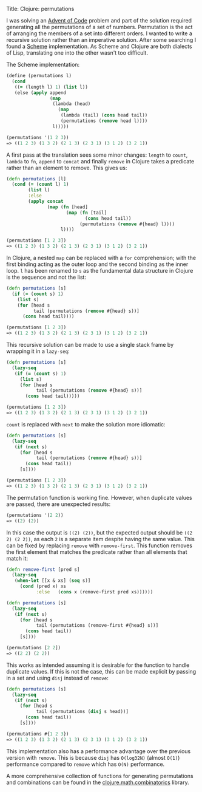 Title: Clojure: permutations

I was solving an [Advent of Code](https://adventofcode.com/) problem and part of the solution required generating all the permutations of a set of numbers. Permutation is the act of arranging the members of a set into different orders. I wanted to write a recursive solution rather than an imperative solution. After some searching I found a [Scheme](https://en.wikipedia.org/wiki/Scheme_programming_language) implementation. As Scheme and Clojure are both dialects of Lisp, translating one into the other wasn't too difficult.

The Scheme implementation:

```Clojure
(define (permutations l)
  (cond
   ((= (length l) 1) (list l))
   (else (apply append
                (map
                 (lambda (head)
                   (map
                    (lambda (tail) (cons head tail))
                    (permutations (remove head l))))
                 l)))))

(permutations '(1 2 3))
=> ((1 2 3) (1 3 2) (2 1 3) (2 3 1) (3 1 2) (3 2 1))
```

A first pass at the translation sees some minor changes: `length` to `count`, `lambda` to `fn`, `append` to `concat` and finally `remove` in Clojure takes a predicate rather than an element to remove. This gives us:

```Clojure
(defn permutations [l]
  (cond (= (count l) 1)
        (list l)
        :else
        (apply concat
               (map (fn [head]
                      (map (fn [tail]
                             (cons head tail))
                           (permutations (remove #{head} l))))
                    l))))

(permutations [1 2 3])
=> ((1 2 3) (1 3 2) (2 1 3) (2 3 1) (3 1 2) (3 2 1))
```

In Clojure, a nested `map` can be replaced with a `for` comprehension; with the first binding acting as the outer loop and the second binding as the inner loop. `l` has been renamed to `s` as the fundamental data structure in Clojure is the sequence and not the list:

```Clojure
(defn permutations [s]
  (if (= (count s) 1)
    (list s)
    (for [head s
          tail (permutations (remove #{head} s))]
      (cons head tail))))

(permutations [1 2 3])
=> ((1 2 3) (1 3 2) (2 1 3) (2 3 1) (3 1 2) (3 2 1))
```

This recursive solution can be made to use a single stack frame by wrapping it in a `lazy-seq`:

```Clojure
(defn permutations [s]
  (lazy-seq
   (if (= (count s) 1)
     (list s)
     (for [head s
           tail (permutations (remove #{head} s))]
       (cons head tail)))))

(permutations [1 2 3])
=> ((1 2 3) (1 3 2) (2 1 3) (2 3 1) (3 1 2) (3 2 1))
```

`count` is replaced with `next` to make the solution more idiomatic:

```Clojure
(defn permutations [s]
  (lazy-seq
   (if (next s)
     (for [head s
           tail (permutations (remove #{head} s))]
       (cons head tail))
     [s])))

(permutations [1 2 3])
=> ((1 2 3) (1 3 2) (2 1 3) (2 3 1) (3 1 2) (3 2 1))
```

The permutation function is working fine. However, when duplicate values are passed, there are unexpected results:

```Clojure
(permutations '(2 2))
=> ((2) (2))
```

In this case the output is `((2) (2))`, but the expected output should be `((2 2) (2 2))`, as each `2` is a separate item despite having the same value. This can be fixed by replacing `remove` with `remove-first`. This function removes the first element that matches the predicate rather than all elements that match it:

```Clojure
(defn remove-first [pred s]
  (lazy-seq
   (when-let [[x & xs] (seq s)]
     (cond (pred x) xs
           :else   (cons x (remove-first pred xs))))))

(defn permutations [s]
  (lazy-seq
   (if (next s)
     (for [head s
           tail (permutations (remove-first #{head} s))]
       (cons head tail))
     [s])))

(permutations [2 2])
=> ((2 2) (2 2))
```

This works as intended assuming it is desirable for the function to handle duplicate values. If this is not the case, this can be made explicit by passing in a set and using `disj` instead of `remove`:

```Clojure
(defn permutations [s]
  (lazy-seq
   (if (next s)
     (for [head s
           tail (permutations (disj s head))]
       (cons head tail))
     [s])))

(permutations #{1 2 3})
=> ((1 2 3) (1 3 2) (2 1 3) (2 3 1) (3 1 2) (3 2 1))
```

This implementation also has a performance advantage over the previous version with `remove`. This is because `disj` has `O(log32N)` (almost `O(1)`) performance compared to `remove` which has `O(N)` performance.

A more comprehensive collection of functions for generating permutations and combinations can be found in the [clojure.math.combinatorics](https://github.com/clojure/math.combinatorics/) library.
